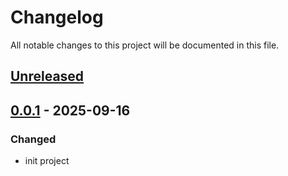 # Changelog
All notable changes to this project will be documented in this file.

## [Unreleased]

## [0.0.1] - 2025-09-16
### Changed
- init project


[Unreleased]: https://gitee.com/quant1x/std.git/compare/v0.0.1...HEAD
[0.0.1]: https://gitee.com/quant1x/std.git/compare/v0.0.0...v0.0.1
[0.0.0]: https://gitee.com/quant1x/std.git/releases/tag/v0.0.0
